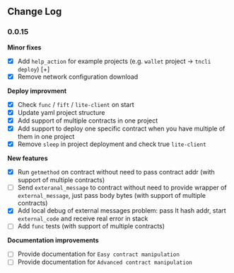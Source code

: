 ## Change Log

### 0.0.15

**Minor fixes**

- [x] Add `help_action` for example projects (e.g. `wallet` project -> `tncli deploy`) [+]
- [x] Remove network configuration download

**Deploy improvment**

- [x] Check `func` / `fift` / `lite-client` on start
- [x] Update yaml project structure
- [x] Add support of multiple contracts in one project
- [x] Add support to deploy one specific contract when you have multiple of them in one project
- [x] Remove `sleep` in project deployment and check true `lite-client`

**New features**

- [x] Run `getmethod` on contract without need to pass contract addr (with support of multiple contracts)
- [ ] Send `exteranal_message` to contract without need to provide wrapper of `external_message`, just pass body bytes (with support of multiple contracts)
- [x]  Add local debug of external messages problem: pass lt hash addr, start `external_code` and receive real error in
  stack
- [ ] Add `func` tests (with support of multiple contracts)

**Documentation improvements**

- [ ] Provide documentation for `Easy contract manipulation`
- [ ] Provide documentation for `Advanced contract manipulation`
